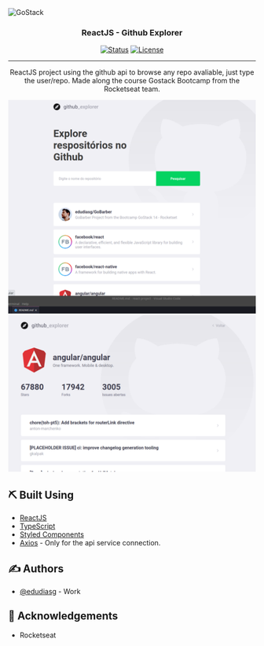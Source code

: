 <img alt="GoStack" src="https://storage.googleapis.com/golden-wind/bootcamp-gostack/header-desafios-new.png" />

<h3 align="center">ReactJS - Github Explorer</h3>

<div align="center">

[![Status](https://img.shields.io/badge/status-active-success.svg)]()
[![License](https://img.shields.io/badge/license-MIT-blue.svg)](/LICENSE)

</div>

---

<p align="center"> ReactJS project using the github api to browse any repo avaliable, just type the user/repo. Made along the course Gostack Bootcamp from the Rocketseat team.
    <br>
</p>

<img src="screenshot/ge-1.png" alt="github-explorer-dashboard">
<img src="screenshot/ge-2.png" alt="github-explorer-repository">

## ⛏️ Built Using <a name = "built_using"></a>
- [ReactJS](https://reactjs.org)
- [TypeScript](https://www.typescriptlang.org/)
- [Styled Components](https://styled-components.com)
- [Axios](https://github.com/axios/axios) - Only for the api service connection.

## ✍️ Authors <a name = "authors"></a>

- [@edudiasg](https://github.com/edudiasg) - Work

## 🎉 Acknowledgements <a name = "acknowledgement"></a>

- Rocketseat
